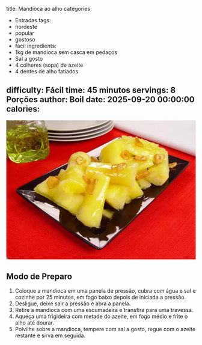 title: Mandioca ao alho
categories:
  - Entradas
tags:
  - nordeste
  - popular
  - gostoso
  - fácil
ingredients:
  - 1kg de mandioca sem casca em pedaços
  - Sal a gosto
  - 4 colheres (sopa) de azeite
  - 4 dentes de alho fatiados

difficulty: Fácil
time: 45 minutos
servings: 8 Porções
author: Boil
date: 2025-09-20 00:00:00
calories:
---
![Mandioca ao alho](/images/mandioca_ao_alho.webp)

## Modo de Preparo
1. Coloque a mandioca em uma panela de pressão, cubra com água e sal e cozinhe por 25 minutos, em fogo baixo depois de iniciada a pressão.
2. Desligue, deixe sair a pressão e abra a panela.
3. Retire a mandioca com uma escumadeira e transfira para uma travessa.
4. Aqueça uma frigideira com metade do azeite, em fogo médio e frite o alho até dourar.
5. Polvilhe sobre a mandioca, tempere com sal a gosto, regue com o azeite restante e sirva em seguida.